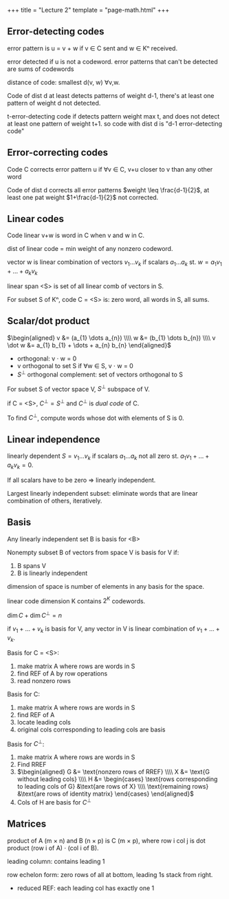 +++
title = "Lecture 2"
template = "page-math.html"
+++

## Error-detecting codes
error pattern is u = v + w if v ∈ C sent and w ∈ Kⁿ received.

error detected if u is not a codeword.
error patterns that can't be detected are sums of codewords

distance of code: smallest d(v, w) ∀v,w.

Code of dist d at least detects patterns of weight d-1, there's at least one pattern of weight d not detected.

t-error-detecting code if detects pattern weight max t, and does not detect at least one pattern of weight t+1.
so code with dist d is "d-1 error-detecting code"

## Error-correcting codes
Code C corrects error pattern u if ∀v ∈ C, v+u closer to v than any other word

Code of dist d corrects all error patterns $weight \leq \frac{d-1}{2}$, at least one pat weight $1+\frac{d-1}{2}$ not corrected.

## Linear codes
Code linear v+w is word in C when v and w in C.

dist of linear code = min weight of any nonzero codeword.

vector w is linear combination of vectors $v_{1} \dots v_{k}$ if scalars $a_1 \dots a_k$ st. $w = a_{1} v_{1} + \dots + a_{k} v_{k}$

linear span \<S\> is set of all linear comb of vectors in S.

For subset S of Kⁿ, code C = \<S\> is: zero word, all words in S, all sums.

## Scalar/dot product
$\begin{aligned}
v &= (a_{1} \dots a_{n}) \\\\
w &= (b_{1} \dots b_{n}) \\\\
v \dot w &= a_{1} b_{1} + \dots + a_{n} b_{n}
\end{aligned}$

- orthogonal: v ⋅ w = 0
- v orthogonal to set S if ∀w ∈ S, v ⋅ w = 0
- $S^{\perp}$ orthogonal complement: set of vectors orthogonal to S

For subset S of vector space V, $S^{\perp}$ subspace of V.

if C = \<S\>, $C^{\perp} = S^{\perp}$ and $C^{\perp}$ is _dual code_ of C.

To find $C^{\perp}$,  compute words whose dot with elements of S is 0.

## Linear independence
linearly dependent $S = {v_{1} \dots v_{k}}$ if scalars $a_1 \dots a_k$ not all zero st. $a_{1} v_{1} + \dots + a_{k} v_{k} = 0$.

If all scalars have to be zero ⇒ linearly independent.

Largest linearly independent subset: eliminate words that are linear combination of others, iteratively.

## Basis
Any linearly independent set B is basis for \<B\>

Nonempty subset B of vectors from space V is basis for V if:
1. B spans V
2. B is linearly independent

dimension of space is number of elements in any basis for the space.

linear code dimension K contains $2^{K}$ codewords.

$\dim C + \dim C^{\perp} = n$

if ${v_{1} + \dots + v_{k}}$ is basis for V, any vector in V is linear combination of ${v_{1} + \dots + v_{k}}$.

Basis for C = \<S\>:
1. make matrix A where rows are words in S
2. find REF of A by row operations
3. read nonzero rows

Basis for C:
1. make matrix A where rows are words in S
2. find REF of A
3. locate leading cols
4. original cols corresponding to leading cols are basis

Basis for $C^{\perp}$:
1. make matrix A where rows are words in S
2. Find RREF
3. $\begin{aligned}
    G &= \text{nonzero rows of RREF} \\\\
    X &= \text{G without leading cols} \\\\
    H &= \begin{cases}
        \text{rows corresponding to leading cols of G} &\text{are rows of X} \\\\
        \text{remaining rows} &\text{are rows of identity matrix}
        \end{cases}
    \end{aligned}$
4. Cols of H are basis for $C^{\perp}$

## Matrices
product of A (m × n) and B (n × p) is C (m × p), where row i col j is dot product (row i of A) ⋅ (col i of B).

leading column: contains leading 1

row echelon form: zero rows of all at bottom, leading 1s stack from right.
- reduced REF: each leading col has exactly one 1

